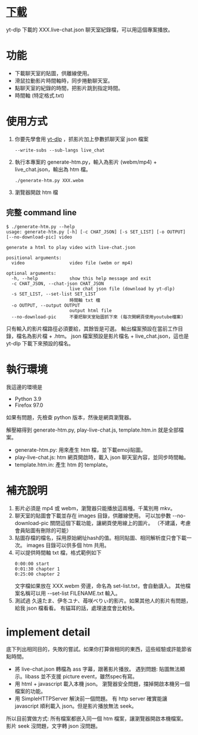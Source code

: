 # [下載](https://github.com/ting1322/chat-player/releases/download/last/chat-player.zip)

yt-dlp 下載的 XXX.live-chat.json 聊天室紀錄檔，可以用這個專案播放。

# 功能

- 下載聊天室的貼圖，供離線使用。
- 滑鼠拉動影片時間軸時，同步捲動聊天室。
- 點聊天室的紀錄的時間，把影片跳到指定時間。
- 時間軸 (特定格式.txt)

# 使用方式

1. 你要先學會用 [yt-dlp](https://github.com/yt-dlp/yt-dlp) ，抓影片加上參數抓聊天室 json 檔案
   ```
   --write-subs --sub-langs live_chat
   ```
2. 執行本專案的 generate-htm.py，輸入為影片 (webm/mp4) + live_chat.json，輸出為 htm 檔。
   ```
   ./generate-htm.py XXX.webm
   ```
3. 瀏覽器開啟 htm 檔

## 完整 command line

```
$ ./generate-htm.py --help
usage: generate-htm.py [-h] [-c CHAT_JSON] [-s SET_LIST] [-o OUTPUT] [--no-download-pic] video

generate a html to play video with live-chat.json

positional arguments:
  video                 video file (webm or mp4)

optional arguments:
  -h, --help            show this help message and exit
  -c CHAT_JSON, --chat-json CHAT_JSON
                        live chat json file (download by yt-dlp)
  -s SET_LIST, --set-list SET_LIST
                        時間軸 txt 檔
  -o OUTPUT, --output OUTPUT
                        output html file
  --no-download-pic     不要把聊天室貼圖抓下來 (每次開網頁使用youtube檔案)
```

只有輸入的影片檔路徑必須要給，其餘皆是可選。
輸出檔案預設在當前工作目錄，檔名為影片檔 + .htm。
json 檔案預設是影片檔名 + live_chat.json，這也是 yt-dlp 下載下來預設的檔名。

# 執行環境

我這邊的環境是

- Python 3.9
- Firefox 97.0

如果有問題，先檢查 python 版本，然後是網頁瀏覽器。

解壓縮得到 generate-htm.py, play-live-chat.js, template.htm.in 就是全部檔案。

- generate-htm.py: 用來產生 htm 檔，並下載emoji貼圖。
- play-live-chat.js: htm 網頁開啟時，載入 json 聊天室內容，並同步時間軸。
- template.htm.in: 產生 htm 的 template。

# 補充說明

1. 影片必須是 mp4 或 webm，瀏覽器只能播放這兩種。千萬別用 mkv。
2. 聊天室的貼圖會下載並存在 images 目錄，供離線使用。
   可以加參數 --no-download-pic 關閉這個下載功能，讓網頁使用線上的圖片。
   （不建議，考慮會員貼圖有刪除的可能）
3. 貼圖存檔的檔名，採用原始網址hash的值。相同貼圖、相同解析度只會下載一次。
   images 目錄可以供多個 htm 共用。
4. 可以提供時間軸 txt 檔，格式範例如下
   ```
   0:00:00 start
   0:01:30 chapter 1
   0:25:00 chapter 2
   ```
   文字檔如果放在 XXX.webm 旁邊，命名為 set-list.txt，會自動讀入。
   其他檔案名稱可以用 --set-list FILENAME.txt 輸入。
5. 測試過 久遠たま、伊冬ユナ、苺咲べりぃ的影片。如果其他人的影片有問題，給我 json 檔看看。
   有貓耳的話，處理速度會比較快。
   
# implement detail

底下列出相同目的，失敗的嘗試。如果你打算做相同的東西，這些經驗或許能節省點時間。

- 將 live-chat.json 轉檔為 ass 字幕，跟著影片播放。
  遇到問題: 貼圖無法顯示。libass 並不支援 picture event，雖然spec有寫。
- 用 html + javascript 載入本機 json。
  瀏覽器安全問題，擋掉開啟本機另一個檔案的功能。
- 用 SimpleHTTPServer 解決前一個問題。
  有 http server 確實能讓 javascript 順利載入 json。但是影片播放無法 seek。

所以目前實做方式: 所有檔案都嵌入同一個 htm 檔案，讓瀏覽器開啟本機檔案。
影片 seek 沒問題，文字轉 json 沒問題。
